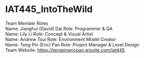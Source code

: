 # IAT445_IntoTheWild

Team Member Roles</br>
Name:	Jianghui (David) Dai			Role: Programmer & QA</br>
Name:	Lily Li					Role: Concept & Visual Artist</br>
Name: Andrew Tsui				Role: Environment Model Creator</br>
Name:	Teng Pin (Eric) Pan			Role: Project Manager & Level Design</br>
Team Website: https://tengpinericpan.wixsite.com/iat445 </br>

